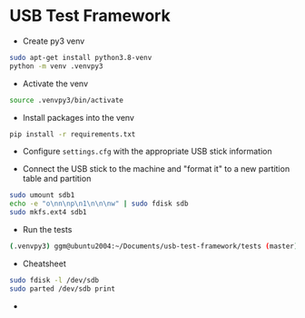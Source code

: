 # USB Test Framework

- Create py3 venv
```bash
sudo apt-get install python3.8-venv
python -m venv .venvpy3
```

- Activate the venv
```bash
source .venvpy3/bin/activate
```

- Install packages into the venv
```bash
pip install -r requirements.txt
```

- Configure `settings.cfg` with the appropriate USB stick information

- Connect the USB stick to the machine and "format it" to a new partition table and partition
```bash
sudo umount sdb1
echo -e "o\nn\np\n1\n\n\nw" | sudo fdisk sdb
sudo mkfs.ext4 sdb1
```

- Run the tests
```bash
(.venvpy3) ggm@ubuntu2004:~/Documents/usb-test-framework/tests (master)$ pytest --log-cli-level=DEBUG -v test_usb_stick.py
```

- Cheatsheet
```bash
sudo fdisk -l /dev/sdb
sudo parted /dev/sdb print
```

- 
```bash
```